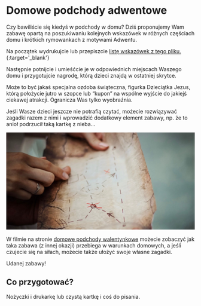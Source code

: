 # Domowe podchody adwentowe

Czy bawiliście się kiedyś w podchody w domu? Dziś proponujemy Wam zabawę opartą na poszukiwaniu kolejnych wskazówek w różnych częściach domu i krótkich rymowankach z motywami Adwentu.

Na początek wydrukujcie lub przepiszcie [listę wskazówek z tego pliku.](/img/domowe-podchody-adwentowe.pdf){:target='_blank'}

Następnie potnijcie i umieśćcie je w odpowiednich miejscach Waszego domu i przygotujcie nagrodę, którą dzieci znajdą w ostatniej skrytce.

Może to być jakaś specjalna ozdoba świąteczna, figurka Dzieciątka Jezus, którą położycie jutro w szopce lub “kupon” na wspólne wyjście do jakiejś ciekawej atrakcji. Ogranicza Was tylko wyobraźnia.

Jeśli Wasze dzieci jeszcze nie potrafią czytać, możecie rozwiązywać zagadki razem z nimi i wprowadzić dodatkowy element zabawy, np. że to anioł podrzucił taką kartkę z nieba...

![Zdjęcie](/img/2020-12-23.jpg)

W filmie na stronie [domowe podchody walentynkowe](https://www.ojcowskastronamocy.pl/walentynkowa-atrakcja-dla-dzieci-domowe-podchody-walentynkowe-minutaty-005) możecie zobaczyć jak taka zabawa (z innej okazji) przebiega w warunkach domowych, a jeśli czujecie się na siłach, możecie także ułożyć swoje własne zagadki.

Udanej zabawy!

## Co przygotować?

Nożyczki i drukarkę lub czystą kartkę i coś do pisania.

